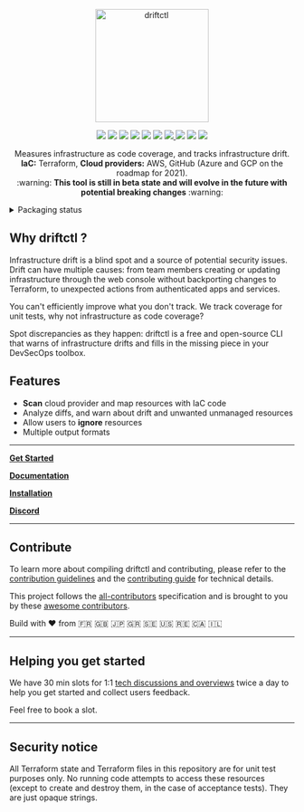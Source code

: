 <p align="center">
  <img width="200" src="https://docs.driftctl.com/img/driftctl_dark.svg" alt="driftctl">
</p>

<p align="center">
  <img src="https://circleci.com/gh/snyk/driftctl.svg?style=shield"/>
  <img src="https://goreportcard.com/badge/github.com/snyk/driftctl"/>
  <img src="https://img.shields.io/github/license/snyk/driftctl">
  <img src="https://img.shields.io/github/v/release/snyk/driftctl">
  <img src="https://img.shields.io/github/go-mod/go-version/snyk/driftctl">
  <img src="https://img.shields.io/github/downloads/snyk/driftctl/total.svg"/>
  <a href="https://codecov.io/gh/snyk/driftctl">
    <img src="https://codecov.io/gh/snyk/driftctl/branch/main/graph/badge.svg?token=8C5R02G5S7"/>
  </a>
  <img src="https://img.shields.io/docker/pulls/snyk/driftctl"/>
  <img src="https://img.shields.io/docker/image-size/snyk/driftctl"/>
  <a href="https://discord.gg/NMCBxtD7Nd">
    <img src="https://img.shields.io/discord/783720783469871124?color=%237289da&label=discord&logo=discord"/>
  </a>
</p>

<p align="center">
  Measures infrastructure as code coverage, and tracks infrastructure drift.<br>
  <strong>IaC:</strong> Terraform, <strong>Cloud providers:</strong> AWS, GitHub (Azure and GCP on the roadmap for 2021).<br>
  :warning: <strong>This tool is still in beta state and will evolve in the future with potential breaking changes</strong> :warning:
</p>

<details>
  <summary>Packaging status</summary>
  <a href="https://repology.org/project/driftctl/versions">
    <img src="https://repology.org/badge/vertical-allrepos/driftctl.svg" alt="Packaging status">
  </a>
</details>

## Why driftctl ?

Infrastructure drift is a blind spot and a source of potential security issues.
Drift can have multiple causes: from team members creating or updating infrastructure through the web console without backporting changes to Terraform, to unexpected actions from authenticated apps and services.

You can't efficiently improve what you don't track. We track coverage for unit tests, why not infrastructure as code coverage?

Spot discrepancies as they happen: driftctl is a free and open-source CLI that warns of infrastructure drifts and fills in the missing piece in your DevSecOps toolbox.


## Features

- **Scan** cloud provider and map resources with IaC code
- Analyze diffs, and warn about drift and unwanted unmanaged resources
- Allow users to **ignore** resources
- Multiple output formats

---

**[Get Started](https://driftctl.com/product/quick-tutorial/)**

**[Documentation](https://docs.driftctl.com)**

**[Installation](https://docs.driftctl.com/installation)**

**[Discord](https://discord.gg/7zHQ8r2PgP)**

---

## Contribute

To learn more about compiling driftctl and contributing, please refer to the [contribution guidelines](.github/CONTRIBUTING.md) and the [contributing guide](docs/README.md) for technical details.

This project follows the [all-contributors](https://github.com/all-contributors/all-contributors) specification and is brought to you by these [awesome contributors](CONTRIBUTORS.md).

Build with ❤️️ from 🇫🇷 🇬🇧 🇯🇵 🇬🇷 🇸🇪 🇺🇸 🇷🇪 🇨🇦 🇮🇱

---

## Helping you get started

We have 30 min slots for 1:1 [tech discussions and overviews](https://calendly.com/stephanejourdan/30min) twice a day to help you get started and collect users feedback.

Feel free to book a slot.

---

## Security notice

All Terraform state and Terraform files in this repository are for unit test
purposes only. No running code attempts to access these resources (except to
create and destroy them, in the case of acceptance tests). They are just opaque
strings.
